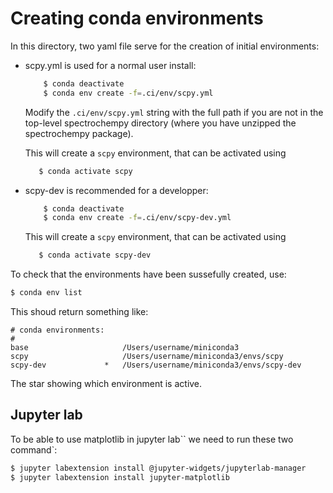 # Creating conda environments

In this directory, two yaml file serve for the creation of initial environments:

* scpy.yml is used for a normal user install:

  ```bash
      $ conda deactivate
      $ conda env create -f=.ci/env/scpy.yml

    ```
  Modify the ``.ci/env/scpy.yml`` string with the full path if you are not in the 
  top-level spectrochempy directory (where you have 
  unzipped the spectrochempy package). 
  
  This will create a ``scpy`` environment, that can be activated using
  
   ```bash
      $ conda activate scpy

    ```
  
* scpy-dev is recommended for a developper: 
  
  ```bash
      $ conda deactivate
      $ conda env create -f=.ci/env/scpy-dev.yml

    ```
    
  This will create a ``scpy`` environment, that can be activated using
  
   ```bash
      $ conda activate scpy-dev

    ```
    
To check that the environments have been sussefully created, use:

```bash
$ conda env list
```

This shoud return something like:

```
# conda environments:
#
base                     /Users/username/miniconda3
scpy                     /Users/username/miniconda3/envs/scpy
scpy-dev             *   /Users/username/miniconda3/envs/scpy-dev
```

The star showing which environment is active.

## Jupyter lab 

To be able to use matplotlib in jupyter lab`` we need to run these two command`:

```bash
$ jupyter labextension install @jupyter-widgets/jupyterlab-manager
$ jupyter labextension install jupyter-matplotlib

```
